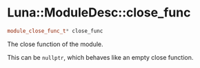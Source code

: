 # Luna::ModuleDesc::close_func

```c++
module_close_func_t* close_func
```

The close function of the module. 

This can be `nullptr`, which behaves like an empty close function. 

